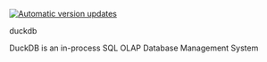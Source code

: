 [![Automatic version updates](https://github.com/ZOSOpenTools/duckdbport/actions/workflows/bump.yml/badge.svg?event=workflow_run)](https://github.com/ZOSOpenTools/duckdbport/actions/workflows/bump.yml)

duckdb

DuckDB is an in-process SQL OLAP Database Management System
